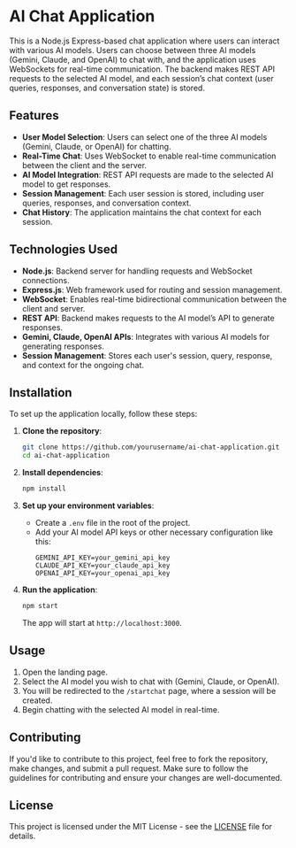 # AI Chat Application

This is a Node.js Express-based chat application where users can interact with various AI models. Users can choose between three AI models (Gemini, Claude, and OpenAI) to chat with, and the application uses WebSockets for real-time communication. The backend makes REST API requests to the selected AI model, and each session’s chat context (user queries, responses, and conversation state) is stored.

## Features

- **User Model Selection**: Users can select one of the three AI models (Gemini, Claude, or OpenAI) for chatting.
- **Real-Time Chat**: Uses WebSocket to enable real-time communication between the client and the server.
- **AI Model Integration**: REST API requests are made to the selected AI model to get responses.
- **Session Management**: Each user session is stored, including user queries, responses, and conversation context.
- **Chat History**: The application maintains the chat context for each session.

## Technologies Used

- **Node.js**: Backend server for handling requests and WebSocket connections.
- **Express.js**: Web framework used for routing and session management.
- **WebSocket**: Enables real-time bidirectional communication between the client and server.
- **REST API**: Backend makes requests to the AI model’s API to generate responses.
- **Gemini, Claude, OpenAI APIs**: Integrates with various AI models for generating responses.
- **Session Management**: Stores each user's session, query, response, and context for the ongoing chat.

## Installation

To set up the application locally, follow these steps:

1. **Clone the repository**:
    ```bash
    git clone https://github.com/yourusername/ai-chat-application.git
    cd ai-chat-application
    ```

2. **Install dependencies**:
    ```bash
    npm install
    ```

3. **Set up your environment variables**:
    - Create a `.env` file in the root of the project.
    - Add your AI model API keys or other necessary configuration like this:
      ```
      GEMINI_API_KEY=your_gemini_api_key
      CLAUDE_API_KEY=your_claude_api_key
      OPENAI_API_KEY=your_openai_api_key
      ```

4. **Run the application**:
    ```bash
    npm start
    ```

    The app will start at `http://localhost:3000`.

## Usage

1. Open the landing page.
2. Select the AI model you wish to chat with (Gemini, Claude, or OpenAI).
3. You will be redirected to the `/startchat` page, where a session will be created.
4. Begin chatting with the selected AI model in real-time.

## Contributing

If you'd like to contribute to this project, feel free to fork the repository, make changes, and submit a pull request. Make sure to follow the guidelines for contributing and ensure your changes are well-documented.

## License

This project is licensed under the MIT License - see the [LICENSE](LICENSE) file for details.
